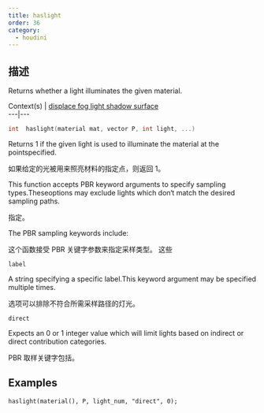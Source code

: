 ```yaml
---
title: haslight
order: 36
category:
  - houdini
---
```

    
## 描述

Returns whether a light illuminates the given material.

Context(s) | [displace](../contexts/displace.html)[
fog](../contexts/fog.html)[ light](../contexts/light.html)[
shadow](../contexts/shadow.html)[ surface](../contexts/surface.html)  
---|---

```c
int  haslight(material mat, vector P, int light, ...)
```

Returns 1 if the given light is used to illuminate the material at the
pointspecified.

如果给定的光被用来照亮材料的指定点，则返回 1。

This function accepts PBR keyword arguments to specify sampling
types.Theseoptions may exclude lights which don‘t match the desired sampling
paths.

指定。

The PBR sampling keywords include:

这个函数接受 PBR 关键字参数来指定采样类型。 这些

`label`

A string specifying a specific label.This keyword argument may be specified
multiple times.

选项可以排除不符合所需采样路径的灯光。

`direct`

Expects an 0 or 1 integer value which will limit lights based on indirect or
direct contribution categories.

PBR 取样关键字包括。

## Examples

    haslight(material(), P, light_num, "direct", 0);
